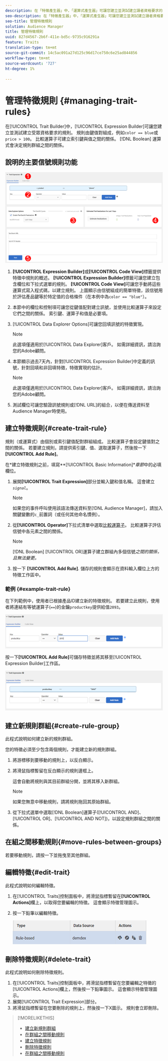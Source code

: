 ```yaml
---
description: 在「特徵產生器」中，「運算式產生器」可讓您建立並測試建立讀者資格要求的規則。 規則由鍵值對組成，如"color == blue"或"price &gt;100英吋。 比較運算子可建立索引鍵與值之間的關係。 布林運算式會決定規則群組之間的關係。
seo-description: 在「特徵產生器」中，「運算式產生器」可讓您建立並測試建立讀者資格要求的規則。 規則由鍵值對組成，如"color == blue"或"price &gt;100英吋。 比較運算子可建立索引鍵與值之間的關係。 布林運算式會決定規則群組之間的關係。
seo-title: 管理特徵規則
solution: Audience Manager
title: 管理特徵規則
uuid: 827d4567-2b6f-411e-bd5c-9735c916291a
feature: Traits
translation-type: tm+mt
source-git-commit: 14c5ac091a27d125c96d17ce750c6e25ad844856
workflow-type: tm+mt
source-wordcount: '727'
ht-degree: 1%

---
```



# 管理特徵規則 {#managing-trait-rules}

在[!UICONTROL Trait Builder]中，[!UICONTROL Expression Builder]可讓您建立並測試建立受眾資格要求的規則。 規則由鍵值對組成，例如`color == blue`或`price > 100`。 比較運算子可建立索引鍵與值之間的關係。 [!DNL Boolean] 運算式會決定規則群組之間的關係。

<!-- c_tb_rules.xml -->

## 說明的主要信號規則功能

![](assets/manage-trait-rules.png)

1. **[!UICONTROL Expression Builder]**&#x200B;或&#x200B;**[!UICONTROL Code View]**&#x200B;標籤提供特徵中規則的概述。 **[!UICONTROL Expression Builder]**&#x200B;標籤可讓您建立包含欄位和下拉式選單的規則。 **[!UICONTROL Code View]**&#x200B;可讓您手動將這些運算式寫入程式碼，以建立規則。 上圖顯示由信號組成的簡單特徵，該信號用於評估產品鍵等於特定值的合格條件（在本例中為`color == "blue"`）。

1. 本節中的欄位和控制項可讓您從鍵值配對建立訊號，並使用比較運算子來設定它們之間的關係。 索引鍵、運算子和值是必要項。
1. [!UICONTROL Data Explorer Options]可讓您回填訊號的特徵實現。

   >[!NOTE]
   >
   >此選項僅適用於[!UICONTROL Data Explorer]客戶。 如需詳細資訊，請洽詢您的Adobe顧問。

1. 本節顯示過去7天內，針對[!UICONTROL Expression Builder]中定義的訊號，針對回填和非回填特徵，特徵實現的估計。

   >[!NOTE]
   >
   >此選項僅適用於[!UICONTROL Data Explorer]客戶。 如需詳細資訊，請洽詢您的Adobe顧問。

1. 測試欄位可讓您驗證訊號規則或[!DNL URL]的組合，以便在傳送資料至Audience Manager時使用。

## 建立特徵規則{#create-trait-rule}

規則（或運算式）由個別或索引鍵值配對群組組成。 比較運算子會設定鍵值對之間的關係。 若要建立規則，請提供索引鍵、值、選取運算子，然後按一下&#x200B;**[!UICONTROL Add Rule]**。

<!-- t_tb_create_rules.xml -->

在&#x200B;*建立特徵規則之前，填寫&#x200B;**[!UICONTROL Basic Information]**章節*&#x200B;中的必填欄位。

1. 展開&#x200B;**[!UICONTROL Trait Expression]**&#x200B;部分並輸入鍵和值名稱。 這會建立&#x200B;*`signal`*。

   >[!NOTE]
   >
   >如果您的事件呼叫使用該語法傳送資料至[!DNL Audience Manager]，請加入關鍵變數的`c_`前置詞（或任何其他命名慣例）。

1. 從&#x200B;**[!UICONTROL Operator]**&#x200B;下拉式清單中選取[比較運算子](../../features/traits/trait-comparison-operators.md)。 比較運算子評估信號中各元素之間的關係。

   >[!NOTE]
   >
   >[!DNL Boolean] [!UICONTROL OR]運算子建立群組內多個信號&#x200B;*之間的關係，且無法變更。*

1. 按一下 **[!UICONTROL Add Rule]**. 儲存的規則會顯示在資料輸入欄位上方的特徵工作區中。

### 範例 {#example-trait-rule}

在下列範例中，使用者已根據產品ID建立新的特徵規則。 若要建立此規則，使用者將連結有等號運算子(`==`)的金鑰`productkey`提供給值`2093`。

![](assets/tb_sample_rule1.png)

按一下&#x200B;**[!UICONTROL Add Rule]**&#x200B;可儲存特徵並將其移至[!UICONTROL Expression Builder]工作區。

![](assets/tb_sample_rule2.png)

## 建立新規則群組{#create-rule-group}

此程式說明如何建立新的規則群組。

<!-- t_tb_new_rule_group.xml -->

您的特徵必須至少包含兩個規則，才能建立新的規則群組。

1. 將游標移到要移動的規則上，以反白顯示。
1. 將滑鼠指標暫留在反白顯示的規則邊框上。

   這會自動將規則與其目前群組分開，並將其移入新群組。

   >[!NOTE]
   >
   >如果您無意中移動規則，請將規則拖回其原始群組。

1. 從下拉式選單中選取[!DNL Boolean]運算子([!UICONTROL AND]、[!UICONTROL OR]、[!UICONTROL AND NOT])，以設定規則群組之間的關係。

## 在組之間移動規則{#move-rules-between-groups}

若要移動規則，請按一下並拖曳至其他群組。

## 編輯特徵{#edit-trait}

此程式說明如何編輯特徵。

<!-- t_tb_edit.xml -->

1. 在[!UICONTROL Traits]控制面板中，將滑鼠指標暫留在&#x200B;**[!UICONTROL Actions]**&#x200B;欄上，以取得您要編輯的特徵。 這會顯示特徵管理圖示。
1. 按一下鉛筆以編輯特徵。

   ![](assets/tb_edit_trait.png)

## 刪除特徵規則{#delete-trait}

此程式說明如何刪除特徵規則。

<!-- t_tb_delete_rule.xml -->

1. 在[!UICONTROL Traits]控制面板中，將滑鼠指標暫留在您要編輯之特徵的[!UICONTROL Actions]欄上，然後按一下鉛筆圖示。 這會顯示特徵管理圖示。
1. 展開[!UICONTROL Trait Expression]部分。
1. 將滑鼠指標暫留在您要刪除的規則上，然後按一下X圖示。 規則會立即刪除。

>[!MORELIKETHIS]
>
>* [建立新規則群組](../../features/traits/manage-trait-rules.md#create-rule-group)
>* [在群組之間移動規則](../../features/traits/manage-trait-rules.md#move-rules-between-groups)
>* [建立特徵規則](../../features/traits/manage-trait-rules.md#create-trait-rule)
>* [刪除特徵規則](../../features/traits/manage-trait-rules.md#delete-trait)
>* [在群組之間移動規則](../../features/traits/manage-trait-rules.md#move-rules-between-groups)

